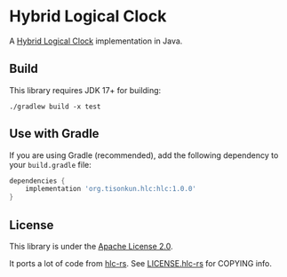 # Hybrid Logical Clock

A [Hybrid Logical Clock](http://muratbuffalo.blogspot.de/2014/07/hybrid-logical-clocks.html) implementation in Java.

## Build

This library requires JDK 17+ for building:

```shell
./gradlew build -x test
```

## Use with Gradle

If you are using Gradle (recommended), add the following dependency to your `build.gradle` file:

```groovy
dependencies {
    implementation 'org.tisonkun.hlc:hlc:1.0.0'
}
```

## License

This library is under the [Apache License 2.0](LICENSE).

It ports a lot of code from [hlc-rs](https://github.com/tbg/hlc-rs). See [LICENSE.hlc-rs](licenses/LICENSE.hlc-rs) for COPYING info.
